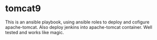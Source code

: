 # tomcat9
This is an ansible playbook, using ansible roles to deploy and cofigure apache-tomcat.
Also deploy jenkins into apache-tomcat container.
Well tested and works like magic.
